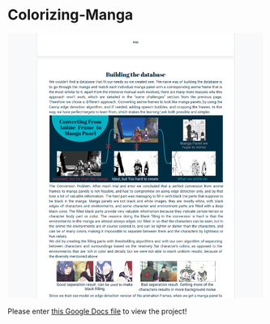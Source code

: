 # Colorizing-Manga

<img src="report preview.png" alt="report image" width="1080" />

Please enter [this Google Docs file](https://docs.google.com/document/d/18XHEOkHFCcffJRoxc48Q_j2Qt5BN4Ldr5ywRaxDmL-o/edit?usp=sharings) to view the project!
